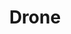 ---
git: https://github.com/drone
guide: https://github.com/drone/brand/tree/master/logos
logohandle: droneio
sort: drone
title: Drone
twitter: https://x.com/droneio
website: https://drone.io/
---